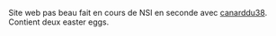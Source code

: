 Site web pas beau fait en cours de NSI en seconde avec [canarddu38](https://github.com/canarddu38).
Contient deux easter eggs. 
